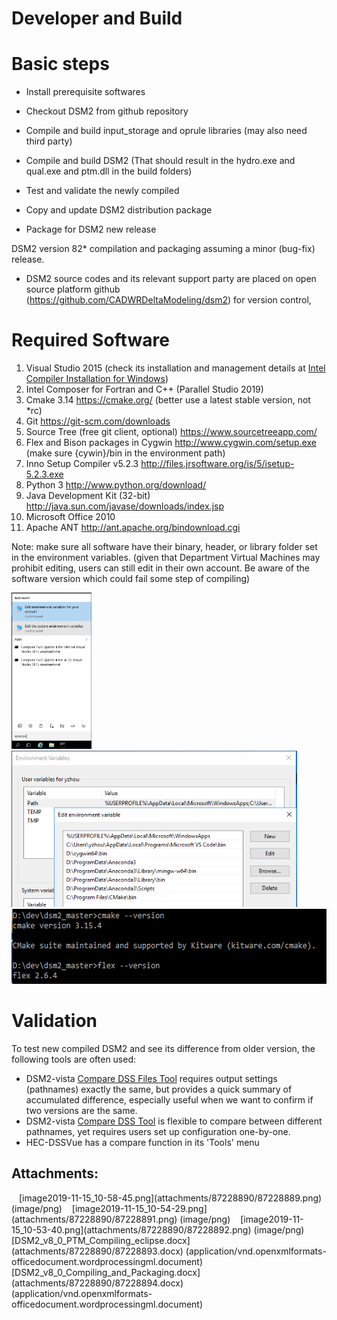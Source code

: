 # Developer and Build

# **Basic steps**

-   Install prerequisite softwares

-   Checkout DSM2 from github repository 

-   Compile and build input_storage and oprule libraries (may also need
    third party)

-   Compile and build DSM2 (That should result in the hydro.exe and
    qual.exe and ptm.dll in the build folders)

-   Test and validate the newly compiled

-   Copy and update DSM2 distribution package

-   Package for DSM2 new release

  

DSM2 version 82\* compilation and packaging assuming a minor (bug-fix)
release. 

-   DSM2 source codes and its relevant support party are placed on open
    source platform github
    (<a href="https://github.com/CADWRDeltaModeling/dsm2"
    rel="nofollow">https://github.com/CADWRDeltaModeling/dsm2</a>) for
    version control,

  

# **Required Software**

1.  Visual Studio 2015 (check its installation and management details
    at [Intel Compiler Installation for
    Windows](http://msb-confluence/display/DM/Intel+Compiler+Installation+for+Windows))
2.  Intel Composer for Fortran and C++ (Parallel Studio 2019)
3.  Cmake
    3.14 <a href="https://cmake.org/" rel="nofollow">https://cmake.org/</a> (better
    use a latest stable version, not \*rc)
4.  Git <a href="https://git-scm.com/downloads"
    rel="nofollow">https://git-scm.com/downloads</a>
5.  Source Tree (free git client, optional)
    <a href="https://www.sourcetreeapp.com/"
    rel="nofollow">https://www.sourcetreeapp.com/</a>
6.  Flex and Bison packages in Cygwin
    <a href="http://www.cygwin.com/setup.exe"
    rel="nofollow">http://www.cygwin.com/setup.exe</a>  (make
    sure {cywin}/bin in the environment path)
7.  Inno Setup Compiler v5.2.3
    <a href="http://files.jrsoftware.org/is/5/isetup-5.2.3.exe"
    rel="nofollow">http://files.jrsoftware.org/is/5/isetup-5.2.3.exe</a>
8.  Python 3 <a href="http://www.python.org/download/"
    rel="nofollow">http://www.python.org/download/</a>
9.  Java Development Kit (32-bit) 
    <a href="http://java.sun.com/javase/downloads/index.jsp"
    rel="nofollow">http://java.sun.com/javase/downloads/index.jsp</a>
10. Microsoft Office 2010
11. Apache ANT http://ant.apache.org/bindownload.cgi

  
Note: make sure all software have their binary, header, or library
folder set in the environment variables. (given that Department Virtual
Machines may prohibit editing, users can still edit in their own
account. Be aware of the software version which could fail some step of
compiling)

<img src="attachments/87228890/87228892.png"
data-image-src="attachments/87228890/87228892.png"
data-unresolved-comment-count="0" data-linked-resource-id="87228892"
data-linked-resource-version="1" data-linked-resource-type="attachment"
data-linked-resource-default-alias="image2019-11-15_10-53-40.png"
data-base-url="http://msb-confluence"
data-linked-resource-content-type="image/png"
data-linked-resource-container-id="87228890"
data-linked-resource-container-version="2" height="250" /><img src="attachments/87228890/87228891.png"
data-image-src="attachments/87228890/87228891.png"
data-unresolved-comment-count="0" data-linked-resource-id="87228891"
data-linked-resource-version="1" data-linked-resource-type="attachment"
data-linked-resource-default-alias="image2019-11-15_10-54-29.png"
data-base-url="http://msb-confluence"
data-linked-resource-content-type="image/png"
data-linked-resource-container-id="87228890"
data-linked-resource-container-version="2" height="250" /><img src="attachments/87228890/87228889.png"
data-image-src="attachments/87228890/87228889.png"
data-unresolved-comment-count="0" data-linked-resource-id="87228889"
data-linked-resource-version="1" data-linked-resource-type="attachment"
data-linked-resource-default-alias="image2019-11-15_10-58-45.png"
data-base-url="http://msb-confluence"
data-linked-resource-content-type="image/png"
data-linked-resource-container-id="87228890"
data-linked-resource-container-version="2" height="120" />

# **Validation**

To test new compiled DSM2 and see its difference from older version, the
following tools are often used:

-   DSM2-vista [Compare DSS Files
    Tool](http://msb-confluence/display/DM/Compare+DSS+Files+Tool) requires
    output settings (pathnames) exactly the same, but provides a quick
    summary of accumulated difference, especially useful when we want to
    confirm if two versions are the same. 
-   DSM2-vista [Compare DSS
    Tool](http://msb-confluence/display/DM/Compare+DSS+Tool) is flexible
    to compare between different pathnames, yet requires users set up
    configuration one-by-one.
-   HEC-DSSVue has a compare function in its 'Tools' menu

  

  

## Attachments:

<img src="images/icons/bullet_blue.gif" width="8" height="8" />
[image2019-11-15_10-58-45.png](attachments/87228890/87228889.png)
(image/png)  
<img src="images/icons/bullet_blue.gif" width="8" height="8" />
[image2019-11-15_10-54-29.png](attachments/87228890/87228891.png)
(image/png)  
<img src="images/icons/bullet_blue.gif" width="8" height="8" />
[image2019-11-15_10-53-40.png](attachments/87228890/87228892.png)
(image/png)  
<img src="images/icons/bullet_blue.gif" width="8" height="8" />
[DSM2_v8_0_PTM_Compiling_eclipse.docx](attachments/87228890/87228893.docx)
(application/vnd.openxmlformats-officedocument.wordprocessingml.document)  
<img src="images/icons/bullet_blue.gif" width="8" height="8" />
[DSM2_v8_0_Compiling_and_Packaging.docx](attachments/87228890/87228894.docx)
(application/vnd.openxmlformats-officedocument.wordprocessingml.document)  
